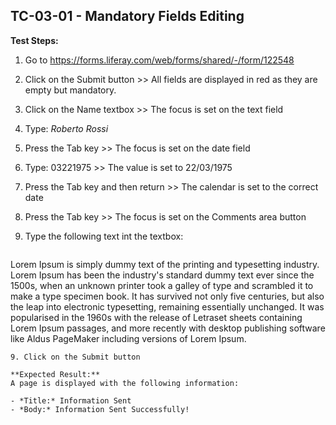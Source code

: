 ## TC-03-01 - Mandatory Fields Editing

**Test Steps:**
1. Go to https://forms.liferay.com/web/forms/shared/-/form/122548
2. Click on the Submit button >> All fields are displayed in red as they are empty but mandatory.
3. Click on the Name textbox >> The focus is set on the text field
3. Type: *Roberto Rossi*
4. Press the Tab key >> The focus is set on the date field
5. Type: 03221975 >> The value is set to 22/03/1975
6. Press the Tab key and then return >> The calendar is set to the correct date
7. Press the Tab key >> The focus is set on the Comments area button
8. Type the following text int the textbox:
   
   ```
Lorem Ipsum is simply dummy text of the printing and typesetting industry. Lorem Ipsum has been the industry's     standard dummy text ever since the 1500s, when an unknown printer took a galley of type and scrambled it to make a type specimen book. It has survived not only five centuries, but also the leap into electronic typesetting, remaining essentially unchanged. It was popularised in the 1960s with the release of Letraset sheets containing Lorem Ipsum passages, and more recently with desktop publishing software like Aldus PageMaker including versions of Lorem Ipsum.
   ```
9. Click on the Submit button

**Expected Result:**
A page is displayed with the following information:

- *Title:* Information Sent
- *Body:* Information Sent Successfully!